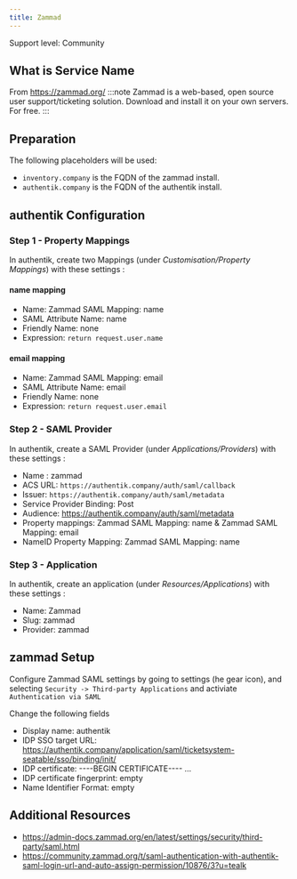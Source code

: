 ```yaml
---
title: Zammad
---
```


<span class="badge badge--secondary">Support level: Community</span>

## What is Service Name

From https://zammad.org/
:::note
Zammad is a web-based, open source user support/ticketing solution.
Download and install it on your own servers. For free.
:::

## Preparation

The following placeholders will be used:

-   `inventory.company` is the FQDN of the zammad install.
-   `authentik.company` is the FQDN of the authentik install.

## authentik Configuration

### Step 1 - Property Mappings

In authentik, create two Mappings (under _Customisation/Property Mappings_) with these settings :

#### name mapping

-   Name: Zammad SAML Mapping: name
-   SAML Attribute Name: name
-   Friendly Name: none
-   Expression: `return request.user.name`

#### email mapping

-   Name: Zammad SAML Mapping: email
-   SAML Attribute Name: email
-   Friendly Name: none
-   Expression: `return request.user.email`

### Step 2 - SAML Provider

In authentik, create a SAML Provider (under _Applications/Providers_) with these settings :

-   Name : zammad
-   ACS URL: `https://authentik.company/auth/saml/callback`
-   Issuer: `https://authentik.company/auth/saml/metadata`
-   Service Provider Binding: Post
-   Audience: https://authentik.company/auth/saml/metadata
-   Property mappings: Zammad SAML Mapping: name & Zammad SAML Mapping: email
-   NameID Property Mapping: Zammad SAML Mapping: name

### Step 3 - Application

In authentik, create an application (under _Resources/Applications_) with these settings :

-   Name: Zammad
-   Slug: zammad
-   Provider: zammad

## zammad Setup

Configure Zammad SAML settings by going to settings (he gear icon), and selecting `Security -> Third-party Applications` and activiate `Authentication via SAML`

Change the following fields

-   Display name: authentik
-   IDP SSO target URL: https://authentik.company/application/saml/ticketsystem-seatable/sso/binding/init/
-   IDP certificate: ----BEGIN CERTIFICATE---- …
-   IDP certificate fingerprint: empty
-   Name Identifier Format: empty

## Additional Resources

-   https://admin-docs.zammad.org/en/latest/settings/security/third-party/saml.html
-   https://community.zammad.org/t/saml-authentication-with-authentik-saml-login-url-and-auto-assign-permission/10876/3?u=tealk
